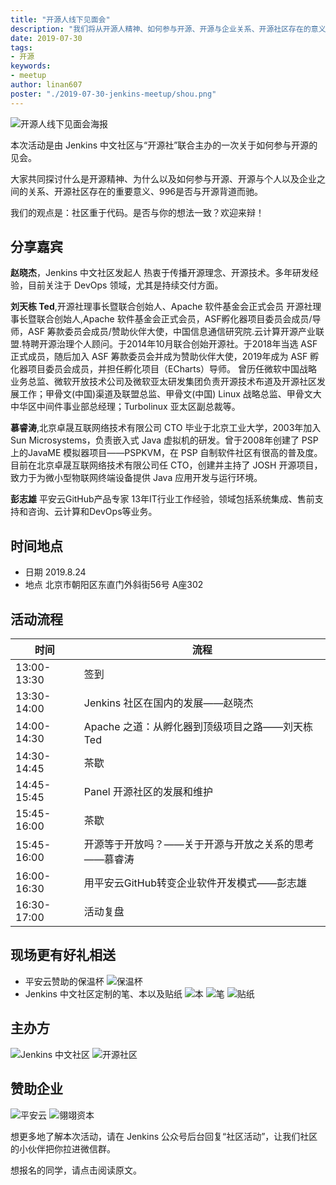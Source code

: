 ```yaml
---
title: "开源人线下见面会"
description: "我们将从开源人精神、如何参与开源、开源与企业关系、开源社区存在的意义、996与开源关系等几个部分进行分享讨论。社区重于代码，你同意吗？"
date: 2019-07-30
tags:
- 开源
keywords:
- meetup
author: linan607
poster: "./2019-07-30-jenkins-meetup/shou.png"
---
```


![开源人线下见面会海报](shou.png)

本次活动是由 Jenkins 中文社区与“开源社”联合主办的一次关于如何参与开源的见会。

大家共同探讨什么是开源精神、为什么以及如何参与开源、开源与个人以及企业之间的关系、开源社区存在的重要意义、996是否与开源背道而驰。

我们的观点是：社区重于代码。是否与你的想法一致？欢迎来辩！

## 分享嘉宾
**赵晓杰**，Jenkins 中文社区发起人
热衷于传播开源理念、开源技术。多年研发经验，目前关注于 DevOps 领域，尤其是持续交付方面。

**刘天栋 Ted**,开源社理事长暨联合创始人、Apache 软件基金会正式会员
开源社理事长暨联合创始人,Apache 软件基金会正式会员，ASF孵化器项目委员会成员/导师，ASF 筹款委员会成员/赞助伙伴大使，中国信息通信研究院.云计算开源产业联盟.特聘开源治理个人顾问。于2014年10月联合创始开源社。于2018年当选 ASF 正式成员，随后加入 ASF 筹款委员会并成为赞助伙伴大使，2019年成为 ASF 孵化器项目委员会成员，并担任孵化项目（ECharts）导师。 曾历任微软中国战略业务总监、微软开放技术公司及微软亚太研发集团负责开源技术布道及开源社区发展工作；甲骨文(中国)渠道及联盟总监、甲骨文(中国) Linux 战略总监、甲骨文大中华区中间件事业部总经理；Turbolinux 亚太区副总裁等。

**慕睿涛**,北京卓晟互联网络技术有限公司 CTO
毕业于北京工业大学，2003年加入 Sun Microsystems，负责嵌入式 Java 虚拟机的研发。曾于2008年创建了 PSP 上的JavaME 模拟器项目——PSPKVM，在 PSP 自制软件社区有很高的普及度。目前在北京卓晟互联网络技术有限公司任 CTO，创建并主持了 JOSH 开源项目，致力于为微小型物联网终端设备提供 Java 应用开发与运行环境。

**彭志雄** 平安云GitHub产品专家
13年IT行业工作经验，领域包括系统集成、售前支持和咨询、云计算和DevOps等业务。

## 时间地点
* 日期 2019.8.24
* 地点 北京市朝阳区东直门外斜街56号 A座302

## 活动流程
| 时间 | 流程 |
| ------ | ------ |
| 13:00-13:30 | 签到 |
| 13:30-14:00 | Jenkins 社区在国内的发展——赵晓杰|
| 14:00-14:30 | Apache 之道：从孵化器到顶级项目之路——刘天栋 Ted |
| 14:30-14:45 | 茶歇 |
| 14:45-15:45 | Panel 开源社区的发展和维护 |
| 15:45-16:00 | 茶歇 |
| 15:45-16:00 | 开源等于开放吗？——关于开源与开放之关系的思考——慕睿涛 |
| 16:00-16:30 | 用平安云GitHub转变企业软件开发模式——彭志雄 |
| 16:30-17:00 | 活动复盘 |

## 现场更有好礼相送
* 平安云赞助的保温杯
![保温杯](gift-1.jpg)
* Jenkins 中文社区定制的笔、本以及贴纸
![本](gift-2.jpg)
![笔](gift-3.jpg)
![贴纸](gift-4.jpg)

## 主办方
![Jenkins 中文社区](kongfu.png)
![开源社区](kai.png)

## 赞助企业
![平安云](ping.jpg)
![翎翊资本](zi.png)


想更多地了解本次活动，请在 Jenkins 公众号后台回复“社区活动”，让我们社区的小伙伴把你拉进微信群。

想报名的同学，请点击阅读原文。
